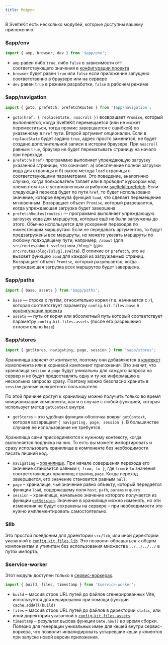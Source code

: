 ```yaml
---
title: Модули
---
```


В SvelteKit есть несколько модулей, которые доступны вашему приложению.

### $app/env

```js
import { amp, browser, dev } from '$app/env';
```

* `amp` равен либо `true`, либо `false` в зависимости отт соответствующего значения в [конфигурации проекта](#конфигурация)
* `browser` будет равен `true` или `false` если приложение запущено соответственно в браузере или на сервере
* `dev` равен `true` в режиме разработки, `false` в рабочем режиме

### $app/navigation

```js
import { goto, prefetch, prefetchRoutes } from '$app/navigation';
```

* `goto(href, { replaceState, noscroll })` возвращает `Promise`, который выполняется, когда SvelteKit перемещается (или не может переместиться, тогда промис завершается с ошибкой) по указанному в `href` пути. Второй аргумент опционален. Если в `replaceState` будет задано `true`, адрес просто заменится, не будет создано дополнительной записи в истории браузера. При `noscroll` равным `true`, браузер не будет перематывать страницу на начало при переходе.
* `prefetch(href)` программно  выполняет упреждающую загрузку указанной страницы, что означает: а) обеспечение полной загрузки кода для страницы и б) вызов метода `load` страницы с соответствующими параметрами. Это поведение, аналогично случаю, когда пользователь тапает или в проводит курсором над элементом `<a>` с установленным атрибутом [sveltekit:prefetch](docs#anchor-options-sveltekit-prefetch). Если следующий переход будет по пути `href`, то будет использовано значение, которое вернула функция `load`, что сделает перемещение мгновенным. Возвращает объект `Promise`, который разрешается, когда упреждающая загрузка будет завершена.
* `prefetchRoutes(routes)` — программно выполняет упреждающую загрузку кода для маршрутов, которые ещё не были загружены до этого. Обычно используется для ускорения переходов по нижестоящим маршрутам. Если не передавать аргументов, то будут предзагружены все маршруты, но можете указать маршруты по любому подходящему пути, например, `/about` (для `src/routes/about.svelte`) или `/blog/*` (для `src/routes/blog/[slug].svelte`). В отличие от `prefetch`, это не вызовет функцию `load` для каждой из загружаемых страниц.  Возвращает объект `Promise`, который разрешается, когда упреждающая загрузка всех маршрутов будет завершена.

### $app/paths

```js
import { base, assets } from '$app/paths';
```

* `base` — строка с путём, относительно корня (т.е. начинается с `/`), которая соответствует параметру `config.kit.files.base` в [конфигурации проекта](#конфигурация)
* `assets` — путь от корня или абсолютный путь который соответствует параметру `config.kit.files.assets` (после его разрешения относительно `base`)

### $app/stores

```js
import { getStores, navigating, page, session } from '$app/stores';
```
Хранилища _зависят от контекста_, поэтому они добавляются в [контекст](https://ru.svelte.dev/tutorial/context-api) комопонента или в корневой компонент приложения. Это значит, что хранилища `session` и `page` будут уникальны для каждого запроса на сервер и не будут предоставлять одну и ту же информацию в нескольких запросах сразу. Поэтому можно безопасно хранить в `session` данные конкретного пользователя.

По этой причине доступ к хранилищу можно получить только во время инициализации компонента, как и в случае с любой функцией, которая использует метод `getContext` внутри.

* `getStores` – это удобная функция-оболочка вокруг `getContext`, которая возвращает `{ navigating, page, session }`. В большинстве случаев её использование не требуется.

Хранилища сами присоединяются к нужному контексту, когда выполняется подписка на них. То есть вы можете импортировать и сразу использовать хранилище в компоненте без необходимости писать лишний код.

* `navigating` – [хранилище](https://ru.svelte.dev/tutorial/readable-stores). При начале совершения перехода его значение становится равным `{ from, to }`, где `from` и `to` значения соответствующих хранилищ страниц `page`. Когда переход завершается, его значение становится равным `null`.
* `page` – хранилище, чьё значение равно объекту, который передаётся функции `load`, содержащему поля `host`, `path`, `params` и `query`
* `session` – хранилище, начальное значение которого получается из функции [`getSession`](#установки-getsession). Значение в хранилище можно изменять, но эти изменения не будут сохранены на сервере – при необходимости это нужно имплементировать самостоятельно.

### $lib

Это простой псевдоним для дриектории `src/lib`, или иной директории указанной в [`config.kit.files.lib`](#конфигурация). Это позволит обращаться к общим компонентам и утилитам без использования множества `../../../../` в путях импорта.

### $service-worker

Этот модуль доступен только в [сервис-воркерах](#service-workers).

```js
import { build, files, timestamp } from '$service-worker';
```

* `build` – массив строк URL путей до файлов сгенерированных Vite, используется для кеширования при помощи функции `cache.addAll(build)`
* `files` – массив строк URL путей до файлов в директории `static`, или иной директории указанной в [`config.kit.files.assets`](#конфигурация)
* `timestamp` – результат вызова функции `Date.now()` во время сборки. Полезно для генерации уникальных имен для кешей внутри сервис-воркера, что позволит инвалидировать устаревшие кеши у клиентов при запуске новой версии приложения.